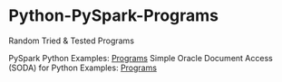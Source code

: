 # Python-PySpark-Programs
Random Tried & Tested Programs

PySpark Python Examples:  [Programs](https://github.com/shobhit-singh/Python-PySpark-Programs/tree/master/PySpark)
Simple Oracle Document Access (SODA) for Python Examples:  [Programs](https://github.com/shobhit-singh/Python-Programs/tree/master/cx_oracle_soda)

